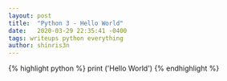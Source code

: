 ```yaml
---
layout: post
title:  "Python 3 - Hello World"
date:   2020-03-29 22:35:41 -0400
tags: writeups python everything
author: shinris3n
---
```

{% highlight python %}
print ('Hello World')
{% endhighlight %}
